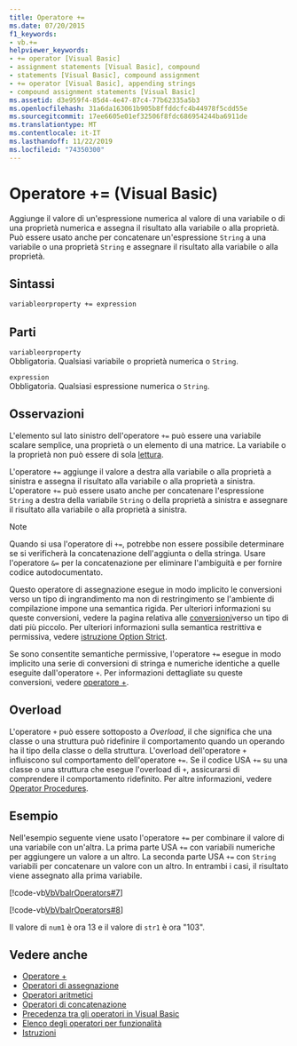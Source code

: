```yaml
---
title: Operatore +=
ms.date: 07/20/2015
f1_keywords:
- vb.+=
helpviewer_keywords:
- += operator [Visual Basic]
- assignment statements [Visual Basic], compound
- statements [Visual Basic], compound assignment
- += operator [Visual Basic], appending strings
- compound assignment statements [Visual Basic]
ms.assetid: d3e959f4-85d4-4e47-87c4-77b62335a5b3
ms.openlocfilehash: 31a6da163061b905b8ffddcfc4b44978f5cdd55e
ms.sourcegitcommit: 17ee6605e01ef32506f8fdc686954244ba6911de
ms.translationtype: MT
ms.contentlocale: it-IT
ms.lasthandoff: 11/22/2019
ms.locfileid: "74350300"
---
```

# <a name="-operator-visual-basic"></a>Operatore += (Visual Basic)
Aggiunge il valore di un'espressione numerica al valore di una variabile o di una proprietà numerica e assegna il risultato alla variabile o alla proprietà. Può essere usato anche per concatenare un'espressione `String` a una variabile o una proprietà `String` e assegnare il risultato alla variabile o alla proprietà.  
  
## <a name="syntax"></a>Sintassi  
  
```vb  
variableorproperty += expression  
```  
  
## <a name="parts"></a>Parti  
 `variableorproperty`  
 Obbligatoria. Qualsiasi variabile o proprietà numerica o `String`.  
  
 `expression`  
 Obbligatoria. Qualsiasi espressione numerica o `String`.  
  
## <a name="remarks"></a>Osservazioni  
 L'elemento sul lato sinistro dell'operatore `+=` può essere una variabile scalare semplice, una proprietà o un elemento di una matrice. La variabile o la proprietà non può essere di sola [lettura](../../../visual-basic/language-reference/modifiers/readonly.md).  
  
 L'operatore `+=` aggiunge il valore a destra alla variabile o alla proprietà a sinistra e assegna il risultato alla variabile o alla proprietà a sinistra. L'operatore `+=` può essere usato anche per concatenare l'espressione `String` a destra della variabile `String` o della proprietà a sinistra e assegnare il risultato alla variabile o alla proprietà a sinistra.  
  
> [!NOTE]
> Quando si usa l'operatore di `+=`, potrebbe non essere possibile determinare se si verificherà la concatenazione dell'aggiunta o della stringa. Usare l'operatore `&=` per la concatenazione per eliminare l'ambiguità e per fornire codice autodocumentato.  
  
 Questo operatore di assegnazione esegue in modo implicito le conversioni verso un tipo di ingrandimento ma non di restringimento se l'ambiente di compilazione impone una semantica rigida. Per ulteriori informazioni su queste conversioni, vedere la pagina relativa alle [conversioni](../../../visual-basic/programming-guide/language-features/data-types/widening-and-narrowing-conversions.md)verso un tipo di dati più piccolo. Per ulteriori informazioni sulla semantica restrittiva e permissiva, vedere [istruzione Option Strict](../../../visual-basic/language-reference/statements/option-strict-statement.md).  
  
 Se sono consentite semantiche permissive, l'operatore `+=` esegue in modo implicito una serie di conversioni di stringa e numeriche identiche a quelle eseguite dall'operatore `+`. Per informazioni dettagliate su queste conversioni, vedere [operatore +](../../../visual-basic/language-reference/operators/addition-operator.md).  
  
## <a name="overloading"></a>Overload  
 L'operatore `+` può essere sottoposto a *Overload*, il che significa che una classe o una struttura può ridefinire il comportamento quando un operando ha il tipo della classe o della struttura. L'overload dell'operatore `+` influiscono sul comportamento dell'operatore `+=`. Se il codice USA `+=` su una classe o una struttura che esegue l'overload di `+`, assicurarsi di comprendere il comportamento ridefinito. Per altre informazioni, vedere [Operator Procedures](../../../visual-basic/programming-guide/language-features/procedures/operator-procedures.md).  
  
## <a name="example"></a>Esempio  
 Nell'esempio seguente viene usato l'operatore `+=` per combinare il valore di una variabile con un'altra. La prima parte USA `+=` con variabili numeriche per aggiungere un valore a un altro. La seconda parte USA `+=` con `String` variabili per concatenare un valore con un altro. In entrambi i casi, il risultato viene assegnato alla prima variabile.  
  
 [!code-vb[VbVbalrOperators#7](~/samples/snippets/visualbasic/VS_Snippets_VBCSharp/VbVbalrOperators/VB/Class1.vb#7)]  
  
 [!code-vb[VbVbalrOperators#8](~/samples/snippets/visualbasic/VS_Snippets_VBCSharp/VbVbalrOperators/VB/Class1.vb#8)]  
  
 Il valore di `num1` è ora 13 e il valore di `str1` è ora "103".  
  
## <a name="see-also"></a>Vedere anche

- [Operatore +](../../../visual-basic/language-reference/operators/addition-operator.md)
- [Operatori di assegnazione](../../../visual-basic/language-reference/operators/assignment-operators.md)
- [Operatori aritmetici](../../../visual-basic/language-reference/operators/arithmetic-operators.md)
- [Operatori di concatenazione](../../../visual-basic/language-reference/operators/concatenation-operators.md)
- [Precedenza tra gli operatori in Visual Basic](../../../visual-basic/language-reference/operators/operator-precedence.md)
- [Elenco degli operatori per funzionalità](../../../visual-basic/language-reference/operators/operators-listed-by-functionality.md)
- [Istruzioni](../../../visual-basic/programming-guide/language-features/statements.md)
